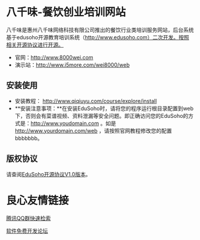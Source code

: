 # 八千味-餐饮创业培训网站
八千味是惠州八千味网络科技有限公司推出的餐饮行业类培训服务网站，后台系统基于edusoho开源教育培训系统（http://www.edusoho.com）二次开发。按照相关开源协议进行开源。

- 官网：http://www.8000wei.com
- 演示站：http://www.i5more.com/wei8000/web

## 安装使用
- 安装教程： http://www.qiqiuyu.com/course/explore/install
- **安装注意事项：**在安装EduSoho时，请将您的程序运行根目录配置到web下，否则会有菜谱视频、资料泄漏等安全问题。即正确访问您的EduSoho的方式是：http://www.youdomain.com 。如是 http://www.yourdomain.com/web ，请按照官网教程修改您的配置bbbbbbb。

## 版权协议
请查阅[EduSoho开源协议V1.0版本](https://github.com/EduSoho/EduSoho/wiki/EduSoho%E5%BC%80%E6%BA%90%E5%8D%8F%E8%AE%AEV1.0%E7%89%88%E6%9C%AC)。


 # 良心友情链接

[腾讯QQ群快速检索](http://u.720life.cn/s/8cf73f7c)

[软件免费开发论坛](http://u.720life.cn/s/bbb01dc0)